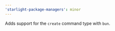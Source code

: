 ```yaml
---
'starlight-package-managers': minor
---
```


Adds support for the `create` command type with `bun`.
